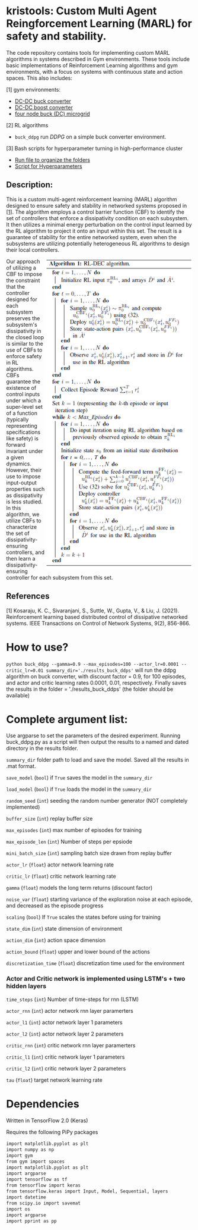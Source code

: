 # kristools: Custom Multi Agent Reingforcement Learning (MARL) for safety and stability.

The code repository contains tools for implementing custom MARL algorithms in systems described in Gym environments. These tools include basic implementations of Reinforcement Learning algorithms and gym environments, with a focus on systems with continuous state and action spaces. This also includes:

[1] gym environments:
- [DC-DC buck converter](rl/gym_env/buck.py)
- [DC-DC boost converter](rl/gym_env/boost.py)
- [four node buck (DC) microgrid](rl/gym_env/buck_microgrid.py)

[2] RL algorithms
- ```buck_ddpg``` run _DDPG_ on a simple buck converter environment. 

[3] Bash scripts for hyperparameter turning in high-performance cluster 
- [Run file to  organize the folders](https://github.com/asokraju/kristools/blob/e41eb5ff0f6b6ded45129a322c609c47ea5cf041/my_scripts/gpu_batch.sh)
- [Script for Hyperparameters](https://github.com/asokraju/kristools/blob/e41eb5ff0f6b6ded45129a322c609c47ea5cf041/my_scripts/run_script.sh)

## Description:

This is a custom multi-agent reinforcement learning (MARL) algorithm designed to ensure safety and stability in networked systems proposed in [[1]](#1). The algorithm employs a control barrier function (CBF) to identify the set of controllers that enforce a dissipativity condition on each subsystem. It then utilizes a minimal energy perturbation on the control input learned by the RL algorithm to project it onto an input within this set. The result is a guarantee of stability for the entire networked system, even when the subsystems are utilizing potentially heterogeneous RL algorithms to design their local controllers.

<img src="https://github.com/asokraju/kristools/blob/d23bbb49d2ac67d4750a55c728d9b631ef4633b3/results/algorithm.PNG" width="400" align="right">

<!-- The algorithm is described in Algorithm 1, which can be found in the code repository at the following link: https://github.com/asokraju/kristools/blob/d23bbb49d2ac67d4750a55c728d9b631ef4633b3/results/algorithm.PNG -->


Our approach of utilizing a CBF to impose the constraint that the controller designed for each subsystem preserves the subsystem's dissipativity in the closed loop is similar to the use of CBFs to enforce safety in RL algorithms. CBFs guarantee the existence of control inputs under which a super-level set of a function (typically representing specifications like safety) is forward invariant under a given dynamics. However, their use to impose input-output properties such as dissipativity is less studied. In this algorithm, we utilize CBFs to characterize the set of dissipativity-ensuring controllers, and then learn a dissipativity-ensuring controller for each subsystem from this set. 

<!-- <> (![DC-DC buck converter](results/results_plot_nice.png)) -->


## References
<a id="1">[1]</a> 
Kosaraju, K. C., Sivaranjani, S., Suttle, W., Gupta, V., & Liu, J. (2021). 
Reinforcement learning based distributed control of dissipative networked systems. 
IEEE Transactions on Control of Network Systems, 9(2), 856-866.
# How to use?
```python buck_ddpg --gamma=0.9 --max_episodes=100 --actor_lr=0.0001 --critic_lr=0.01 summary_dir='./results_buck_ddps'```
will run the ddpg algorithm on buck converter, with discount factor = 0.9, for 100 episodes, and actor and critic learning rates 0.0001, 0.01, respectively. Finally saves the results in the folder = './results_buck_ddps' (the folder should be available)

# Complete argument list:

Use argparse to set the parameters of the desired experiment. Running buck_ddpg.py as a script will then output the results to a named and dated directory in the results folder.

```summary_dir``` folder path to load and save the model. Saved all the results in .mat format.

```save_model``` (```bool```) if ```True``` saves the model in the ```summary_dir```

```load_model``` (```bool```) if ```True``` loads the model in the ```summary_dir```

```random_seed```  (```int```)  seeding the random number generator (NOT completely implemented)

```buffer_size``` (```int```) replay buffer size

```max_episodes``` (```int```) max number of episodes for training

```max_episode_len``` (```int```) Number of steps per epsiode

```mini_batch_size``` (```int```) sampling batch size drawn from replay buffer

```actor_lr``` (```float```) actor network learning rate

```critic_lr``` (```float```) critic network learning rate

```gamma``` (```float```) models the long term returns (discount factor)

```noise_var``` (```float```) starting variance of the exploration noise at each episode, and decreased as the episode progress

```scaling```  (```bool```) If ```True``` scales the states before using for training

```state_dim``` (```int```) state dimension of environment

```action_dim``` (```int```) action space dimension

```action_bound``` (```float```) upper and lower bound of the actions

```discretization_time``` (```float```) discretization time used for the environment

### Actor and Critic network is implemented using LSTM's + two hidden layers

```time_steps``` (```int```) Number of time-steps for rnn (LSTM)

```actor_rnn``` (```int```) actor network rnn layer paramerters

```actor_l1``` (```int```) actor network layer 1 parameters

```actor_l2``` (```int```) actor network layer 2 parameters



```critic_rnn``` (```int```) critic network rnn layer paramerters

```critic_l1``` (```int```) critic network layer 1 parameters

```critic_l2``` (```int```) critic network layer 2 parameters

```tau```  (```float```)  target network learning rate



# Dependencies

Written in TensorFlow 2.0 (Keras)

Requires the following PiPy packages
```
import matplotlib.pyplot as plt
import numpy as np
import gym
from gym import spaces
import matplotlib.pyplot as plt
import argparse
import tensorflow as tf
from tensorflow import keras
from tensorflow.keras import Input, Model, Sequential, layers
import datetime
from scipy.io import savemat
import os
import argparse
import pprint as pp
```
